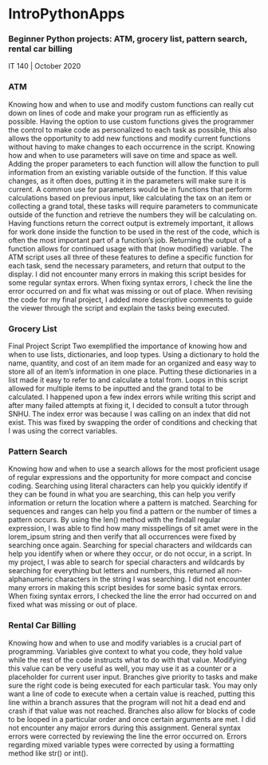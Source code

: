 # IntroPythonApps
### Beginner Python projects: ATM, grocery list, pattern search, rental car billing
IT 140 | October 2020

### ATM
Knowing how and when to use and modify custom functions can really cut down on lines of code and make your program run as efficiently as possible. Having the option to use custom functions gives the programmer the control to make code as personalized to each task as possible, this also allows the opportunity to add new functions and modify current functions without having to make changes to each occurrence in the script. Knowing how and when to use parameters will save on time and space as well. Adding the proper parameters to each function will allow the function to pull information from an existing variable outside of the function. If this value changes, as it often does, putting it in the parameters will make sure it is current. A common use for parameters would be in functions that perform calculations based on previous input, like calculating the tax on an item or collecting a grand total, these tasks will require parameters to communicate outside of the function and retrieve the numbers they will be calculating on. Having functions return the correct output is extremely important, it allows for work done inside the function to be used in the rest of the code, which is often the most important part of a function’s job. Returning the output of a function allows for continued usage with that (now modified) variable. The ATM script uses all three of these features to define a specific function for each task, send the necessary parameters, and return that output to the display. I did not encounter many errors in making this script besides for some regular syntax errors. When fixing syntax errors, I check the line the error occurred on and fix what was missing or out of place. When revising the code for my final project, I added more descriptive comments to guide the viewer through the script and explain the tasks being executed.

### Grocery List
Final Project Script Two exemplified the importance of knowing how and when to use lists, dictionaries, and loop types. Using a dictionary to hold the name, quantity, and cost of an item made for an organized and easy way to store all of an item’s information in one place. Putting these dictionaries in a list made it easy to refer to and calculate a total from. Loops in this script allowed for multiple items to be inputted and the grand total to be calculated. I happened upon a few index errors while writing this script and after many failed attempts at fixing it, I decided to consult a tutor through SNHU. The index error was because I was calling on an index that did not exist. This was fixed by swapping the order of conditions and checking that I was using the correct variables.

### Pattern Search
Knowing how and when to use a search allows for the most proficient usage of regular expressions and the opportunity for more compact and concise coding. Searching using literal characters can help you quickly identify if they can be found in what you are searching, this can help you verify information or return the location where a pattern is matched. Searching for sequences and ranges can help you find a pattern or the number of times a pattern occurs. By using the len() method with the findall regular expression, I was able to find how many misspellings of sit amet were in the lorem_ipsum string and then verify that all occurrences were fixed by searching once again. Searching for special characters and wildcards can help you identify when or where they occur, or do not occur, in a script. In my project, I was able to search for special characters and wildcards by searching for everything but letters and numbers, this returned all non-alphanumeric characters in the string I was searching. I did not encounter many errors in making this script besides for some basic syntax errors. When fixing syntax errors, I checked the line the error had occurred on and fixed what was missing or out of place. 

### Rental Car Billing
Knowing how and when to use and modify variables is a crucial part of programming. Variables give context to what you code, they hold value while the rest of the code instructs what to do with that value. Modifying this value can be very useful as well, you may use it as a counter or a placeholder for current user input. Branches give priority to tasks and make sure the right code is being executed for each particular task. You may only want a line of code to execute when a certain value is reached, putting this line within a branch assures that the program will not hit a dead end and crash if that value was not reached. Branches also allow for blocks of code to be looped in a particular order and once certain arguments are met. I did not encounter any major errors during this assignment. General syntax errors were corrected by reviewing the line the error occurred on. Errors regarding mixed variable types were corrected by using a formatting method like str() or int().

